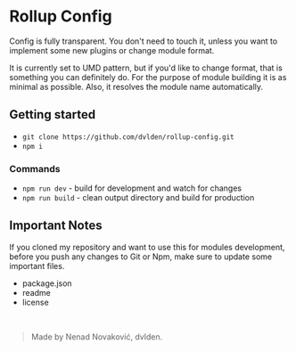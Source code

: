 # Rollup Config

Config is fully transparent. You don't need to touch it, unless you want
to implement some new plugins or change module format.

It is currently set to UMD pattern, but if you'd like to change format,
that is something you can definitely do. For the purpose of module building
it is as minimal as possible. Also, it resolves the module name automatically.


## Getting started

- `git clone https://github.com/dvlden/rollup-config.git`
- `npm i`


### Commands

- `npm run dev` - build for development and watch for changes
- `npm run build` - clean output directory and build for production


## Important Notes

If you cloned my repository and want to use this for modules development, before
you push any changes to Git or Npm, make sure to update some important files.

- package.json
- readme
- license

&nbsp;

> Made by Nenad Novaković, dvlden.
